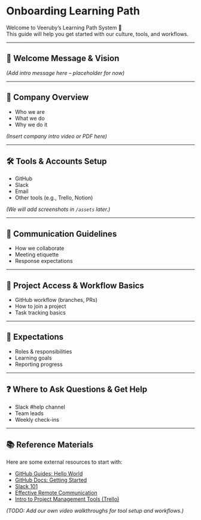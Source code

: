 # Onboarding Learning Path

Welcome to Veeruby’s Learning Path System 🚀  
This guide will help you get started with our culture, tools, and workflows.

---

## 📌 Welcome Message & Vision
*(Add intro message here – placeholder for now)*

---

## 🏢 Company Overview
- Who we are  
- What we do  
- Why we do it  

*(Insert company intro video or PDF here)*

---

## 🛠️ Tools & Accounts Setup
- GitHub  
- Slack  
- Email  
- Other tools (e.g., Trello, Notion)  


*(We will add screenshots in `/assets` later.)*

---

## 💬 Communication Guidelines
- How we collaborate  
- Meeting etiquette  
- Response expectations  

---

## 📂 Project Access & Workflow Basics
- GitHub workflow (branches, PRs)  
- How to join a project  
- Task tracking basics  

---

## 🎯 Expectations
- Roles & responsibilities  
- Learning goals  
- Reporting progress  

---

## ❓ Where to Ask Questions & Get Help
- Slack #help channel  
- Team leads  
- Weekly check-ins  

---

## 📚 Reference Materials
Here are some external resources to start with:
- [GitHub Guides: Hello World](https://guides.github.com/activities/hello-world/)
- [GitHub Docs: Getting Started](https://docs.github.com/en/get-started)
- [Slack 101](https://slack.com/help/articles/218080037-Getting-started-for-new-users)
- [Effective Remote Communication](https://www.youtube.com/watch?v=2FZ6zqkDJyo)
- [Intro to Project Management Tools (Trello)](https://www.youtube.com/watch?v=5XdcRzSxHnc)

*(TODO: Add our own video walkthroughs for tool setup and workflows.)*
